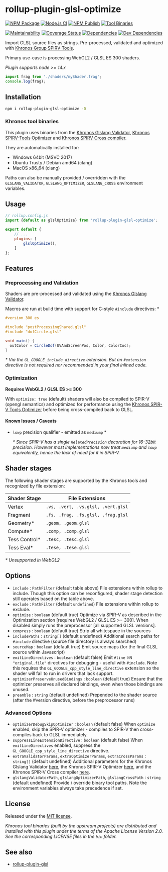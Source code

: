# rollup-plugin-glsl-optimize
[![NPM Package][npm]][npm-url]
[![Node.js CI][ci]][ci-url]
[![NPM Publish][npm-publish]][npm-publish-url]
[![Tool Binaries][tool-binaries]][tool-binaries-url]

[![Maintainability][cc-maintainability]][cc-maintainability-url]
[![Coverage Status][coverage]][coverage-url]
[![Dependencies][dependencies]][dependencies-url]
[![Dev Dependencies][dev-dependencies]][dev-dependencies-url]

Import GLSL source files as strings. Pre-processed, validated and optimized with [Khronos Group SPIRV-Tools](https://github.com/KhronosGroup/SPIRV-Tools).

Primary use-case is processing WebGL2 / GLSL ES 300 shaders.

*Plugin supports node >= 14.x*

```js
import frag from './shaders/myShader.frag';
console.log(frag);
```
## Installation

```sh
npm i rollup-plugin-glsl-optimize -D
```

### Khronos tool binaries
This plugin uses binaries from the [Khronos Glslang Validator](https://github.com/KhronosGroup/glslang), [Khronos SPIRV-Tools Optimizer](https://github.com/KhronosGroup/SPIRV-Tools) and [Khronos SPIRV Cross compiler](https://github.com/KhronosGroup/SPIRV-Cross).

They are automatically installed for:
* Windows 64bit (MSVC 2017)
* Ubuntu Trusty / Debian amd64 (clang)
* MacOS x86_64 (clang)

Paths can also be manually provided / overridden with the ``GLSLANG_VALIDATOR``, ``GLSLANG_OPTIMIZER``, ``GLSLANG_CROSS`` environment variables.

## Usage
```js
// rollup.config.js
import {default as glslOptimize} from 'rollup-plugin-glsl-optimize';

export default {
    // ...
    plugins: [
        glslOptimize(),
    ]
};
```

## Features

### Preprocessing and Validation
Shaders are pre-processed and validated using the [Khronos Glslang Validator](https://github.com/KhronosGroup/glslang).

Macros are run at build time with support for C-style ``#include`` directives: \*

```glsl
#version 300 es

#include "postProcessingShared.glsl"
#include "dofCircle.glsl"

void main() {
  outColor = CircleDof(UVAndScreenPos, Color, ColorCoc);
}
```
*\* Via the ``GL_GOOGLE_include_directive`` extension. But an ``#extension`` directive is not required nor recommended in your final inlined code.*

### Optimization
**Requires WebGL2 / GLSL ES >= 300**

With ``optimize: true`` (default) shaders will also be compiled to SPIR-V (opengl semantics) and optimized for performance using the [Khronos SPIR-V Tools Optimizer](https://github.com/KhronosGroup/SPIRV-Tools) before being cross-compiled back to GLSL.

#### Known Issues / Caveats
* ``lowp`` precision qualifier - emitted as ``mediump`` \*

  *\* Since SPIR-V has a single ``RelaxedPrecision`` decoration for 16-32bit precision. However most implementations now treat ``mediump`` and ``lowp`` equivalently, hence the lack of need for it in SPIR-V.*

## Shader stages

The following shader stages are supported by the Khronos tools and recognized by file extension:

| Shader Stage | File Extensions                       |
| ------------ | ------------------------------------- |
| Vertex       | ``.vs, .vert, .vs.glsl, .vert.glsl``  |
| Fragment     | ``.fs, .frag, .fs.glsl, .frag.glsl``  |
| Geometry*     | ``.geom, .geom.glsl``                |
| Compute*      | ``.comp, .comp.glsl``                |
| Tess Control* | ``.tesc, .tesc.glsl``                |
| Tess Eval*    | ``.tese, .tese.glsl``                |

*\* Unsupported in WebGL2*

## Options
- `include` : `PathFilter` (default table above) File extensions within rollup to include. Though this option can be reconfigured, shader stage detection still operates based on the table above.
- `exclude` : `PathFilter` (default ``undefined``) File extensions within rollup to exclude.
- `optimize` : ``boolean`` (default true) Optimize via SPIR-V as described in the Optimization section [requires WebGL2 / GLSL ES >= 300]. When disabled simply runs the preprocessor [all supported GLSL versions].
- ``compress`` : ``boolean`` (default true) Strip all whitespace in the sources
- ``includePaths`` : ``string[]`` (default undefined) Additional search paths for ``#include`` directive (source file directory is always searched)
- ``sourceMap`` : ``boolean`` (default true) Emit source maps (for the final GLSL source within Javascript)
- ``emitLineDirectives`` : ``boolean`` (default false) Emit ``#line NN "original.file"`` directives for debugging - useful with ``#include``. Note this requires the ``GL_GOOGLE_cpp_style_line_directive`` extension so the shader will fail to run in drivers that lack support.
- ``optimizerPreserveUnusedBindings`` : ``boolean`` (default true) Ensure that the optimizer preserves all declared bindings, even when those bindings are unused.
- ``preamble`` : ``string`` (default undefined) Prepended to the shader source (after the #version directive, before the preprocessor runs)
### Advanced Options
- ``optimizerDebugSkipOptimizer`` : ``boolean`` (default false) When ``optimize`` enabled, skip the SPIR-V optimizer - compiles to SPIR-V then cross-compiles back to GLSL immediately.
- ``suppressLineExtensionDirective`` : ``boolean`` (default false) When `emitLineDirectives` enabled, suppress the ``GL_GOOGLE_cpp_style_line_directive`` directive.
- ``extraValidatorParams``, ``extraOptimizerParams``, ``extraCrossParams`` : ``string[]`` (default undefined) Additional parameters for the Khronos Glslang Validator [here](doc/glslangValidator.md), the Khronos SPIR-V Optimizer [here](doc/spirv-opt.md), and the Khronos SPIR-V Cross compiler [here](doc/spirv-cross.md).
- ``glslangValidatorPath``, ``glslangOptimizerPath``, ``glslangCrossPath`` : ``string`` (default undefined) Provide / override binary tool paths. Note the environment variables always take precedence if set.

## License

Released under the [MIT license](LICENSE).

*Khronos tool binaries (built by the upstream projects) are distributed and installed with this plugin under the terms of the Apache License Version 2.0. See the corresponding LICENSE files in the ``bin`` folder.*

## See also

* [rollup-plugin-glsl](https://github.com/vwochnik/rollup-plugin-glsl)

[ci]: https://github.com/docd27/rollup-plugin-glsl-optimize/actions/workflows/node-ci.yml/badge.svg
[ci-url]: https://github.com/docd27/rollup-plugin-glsl-optimize/actions/workflows/node-ci.yml
[tool-binaries]: https://github.com/docd27/rollup-plugin-glsl-optimize/actions/workflows/khronos-binaries.yml/badge.svg
[tool-binaries-url]: https://github.com/docd27/rollup-plugin-glsl-optimize/actions/workflows/khronos-binaries.yml
[npm-publish]: https://github.com/docd27/rollup-plugin-glsl-optimize/actions/workflows/npm-publish.yml/badge.svg
[npm-publish-url]: https://github.com/docd27/rollup-plugin-glsl-optimize/actions/workflows/npm-publish.yml
[npm]: https://img.shields.io/npm/v/rollup-plugin-glsl-optimize.svg
[npm-url]: https://www.npmjs.com/package/rollup-plugin-glsl-optimize
[dependencies]: https://img.shields.io/david/docd27/rollup-plugin-glsl-optimize.svg
[dependencies-url]: https://david-dm.org/docd27/rollup-plugin-glsl-optimize
[dev-dependencies]: https://img.shields.io/david/dev/docd27/rollup-plugin-glsl-optimize.svg
[dev-dependencies-url]: https://david-dm.org/docd27/rollup-plugin-glsl-optimize?type=dev
[cc-maintainability]: https://api.codeclimate.com/v1/badges/b1dfc39fd650dd54f730/maintainability
[cc-maintainability-url]: https://codeclimate.com/github/docd27/rollup-plugin-glsl-optimize/maintainability
[coverage]: https://coveralls.io/repos/github/docd27/rollup-plugin-glsl-optimize/badge.svg?branch=master
[coverage-url]: https://coveralls.io/github/docd27/rollup-plugin-glsl-optimize?branch=master